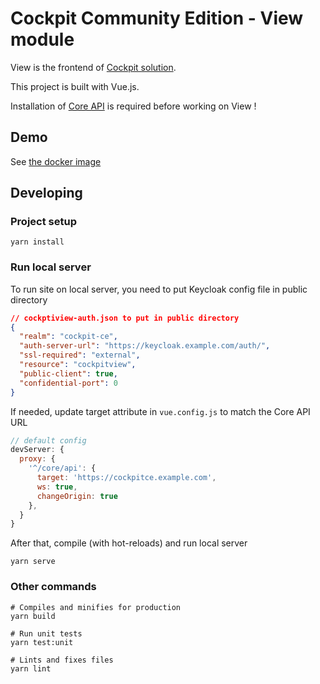 # Cockpit Community Edition - View module 

View is the frontend of [Cockpit solution](https://www.cockpitlabs.io).

This project is built with Vue.js.

Installation of [Core API](https://github.com/cockpit-labs/Core) is required before working on View !  

## Demo
See [the docker image](https://github.com/cockpit-labs/CockpitCE)


## Developing

### Project setup
```
yarn install
```

### Run local server

To run site on local server, you need to put Keycloak config file in public directory
```json
// cockptiview-auth.json to put in public directory
{
  "realm": "cockpit-ce",
  "auth-server-url": "https://keycloak.example.com/auth/",
  "ssl-required": "external",
  "resource": "cockpitview",
  "public-client": true,
  "confidential-port": 0
}
```

If needed, update target attribute in `vue.config.js` to match the Core API URL
```js
// default config
devServer: {
  proxy: {
    '^/core/api': {
      target: 'https://cockpitce.example.com',
      ws: true,
      changeOrigin: true
    },
  }
}
```

After that, compile (with hot-reloads) and run local server
```
yarn serve
```

### Other commands
```
# Compiles and minifies for production
yarn build

# Run unit tests
yarn test:unit

# Lints and fixes files
yarn lint
```

